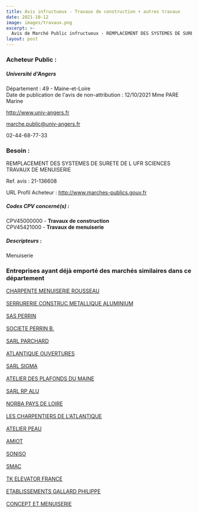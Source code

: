 ```yaml
---
title: Avis infructueux - Travaux de construction + autres travaux
date: 2021-10-12
image: images/travaux.png
excerpt: >-
  Avis de Marché Public infructueux - REMPLACEMENT DES SYSTEMES DE SURETE DE L UFR SCIENCES TRAVAUX DE MENUISERIE
layout: post
---
```


### Acheteur Public :
##### Université d'Angers
Département : 49 - Maine-et-Loire<br/>
Date de publication de l'avis de non-attribution : 12/10/2021
Mme PARE Marine

http://www.univ-angers.fr

marche.public@univ-angers.fr

02-44-68-77-33
### Besoin :

REMPLACEMENT DES SYSTEMES DE SURETE DE L UFR SCIENCES TRAVAUX DE MENUISERIE

Ref. avis : 21-136608

URL Profil Acheteur : http://www.marches-publics.gouv.fr

##### Codes CPV concerné(s) :
CPV45000000 - **Travaux de construction** <br/>
CPV45421000 - **Travaux de menuiserie** <br/>

##### Descripteurs :
Menuiserie <br/>

### Entreprises ayant déjà emporté des marchés similaires dans ce département
<a href="/entreprise-544/siren-302004460">CHARPENTE MENUISERIE ROUSSEAU</a><br/><br/>
<a href="/entreprise-546/siren-320153299">SERRURERIE CONSTRUC METALLIQUE ALUMINIUM</a><br/><br/>
<a href="/entreprise-546/siren-323048595">SAS PERRIN</a><br/><br/>
<a href="/entreprise-546/siren-324295849">SOCIETE PERRIN B.</a><br/><br/>
<a href="/entreprise-546/siren-324755313">SARL PARCHARD</a><br/><br/>
<a href="/entreprise-548/siren-337884647">ATLANTIQUE OUVERTURES</a><br/><br/>
<a href="/entreprise-551/siren-377872486">SARL SIGMA</a><br/><br/>
<a href="/entreprise-552/siren-384187696">ATELIER DES PLAFONDS DU MAINE</a><br/><br/>
<a href="/entreprise-555/siren-403071947">SARL RP ALU</a><br/><br/>
<a href="/entreprise-558/siren-421604992">NORBA PAYS DE LOIRE</a><br/><br/>
<a href="/entreprise-564/siren-478166374">LES CHARPENTIERS DE L'ATLANTIQUE</a><br/><br/>
<a href="/entreprise-567/siren-499117877">ATELIER PEAU</a><br/><br/>
<a href="/entreprise-572/siren-534523402">AMIOT</a><br/><br/>
<a href="/entreprise-572/siren-534960836">SONISO</a><br/><br/>
<a href="/entreprise-573/siren-682040837">SMAC</a><br/><br/>
<a href="/entreprise-573/siren-722024742">TK ELEVATOR FRANCE</a><br/><br/>
<a href="/entreprise-574/siren-751950403">ETABLISSEMENTS GALLARD PHILIPPE</a><br/><br/>
<a href="/entreprise-581/siren-841373061">CONCEPT ET MENUISERIE</a><br/><br/>
